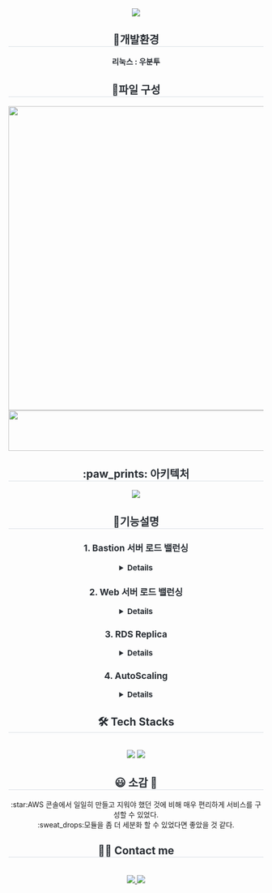 <div align= "center">
    <img src="https://capsule-render.vercel.app/api?type=soft&color=gradient&height=180&text=Hello%20World!&animation=fadeIn&fontColor=ffffff&fontSize=70" />
    </div>
    <div align= "center"> 
    <h2 style="border-bottom: 1px solid #d8dee4; color: #282d33;"> 🐶개발환경 </h2>  
    <div style="font-weight: 700; font-size: 15px; text-align: center; color: #282d33;"> </li>리눅스 : <b>우분투</b></div> 
    </div>
    <div align= "center"> 
    <h2 style="border-bottom: 1px solid #d8dee4; color: #282d33;"> 🧸파일 구성 </h2>  
    <div style="font-weight: 700; font-size: 15px; text-align: center; color: #282d33;">
        <img src="https://github.com/DevelopIsHobby/CCCR_Terraform/assets/107912101/a0b1369b-5358-47f1-af0e-7486f3783f7e" width="700" height="600">
        <img src="https://github.com/DevelopIsHobby/CCCR_Terraform/assets/107912101/eba76516-1ef9-4e54-86a6-f00810b31fea" width="710" height="80">
   </div> 
    <h2 style="border-bottom: 1px solid #d8dee4; color: #282d33;">  :paw_prints: 아키텍처 </h2>  
    <div style="font-weight: 700; font-size: 15px; text-align: center; color: #282d33;">
        <img src="https://github.com/DevelopIsHobby/CCCR_Terraform/assets/107912101/be5c0179-3627-4734-9d3b-5129b4c5b291">
    </div> 
    <div align= "center"> 
    <h2 style="border-bottom: 1px solid #d8dee4; color: #282d33;"> 🌹기능설명 </h2>  
    <div style="font-weight: 700; font-size: 15px; text-align: center; color: #282d33;">
  <h3>1. Bastion 서버 로드 밸런싱</h3>
  <details>
      <h5>Bastion을 타겟 그룹으로 설정 한 로드 밸런서 IP 접속</h5>
      <img src="https://github.com/DevelopIsHobby/CCCR_Terraform/assets/107912101/e8088f9a-d451-4a5f-bca0-c12a3c3102d7"width="700" height="150" ><br><br>
      <img src="https://github.com/DevelopIsHobby/CCCR_Terraform/assets/107912101/480744e8-7e74-4d9e-9ff7-78ff1ee81c70"width="700" height="150" >
    </details>

   <h3>2. Web 서버 로드 밸런싱</h3>
      <details>
      <h5>Web을 타겟 그룹으로 설정 한 로드 밸런서 IP 접속</h5>
      <img src="https://github.com/DevelopIsHobby/CCCR_Terraform/assets/107912101/f0bd6648-89fd-41f2-ac7e-f33d49e74d3a"width="700" height="150" ><br><br>
      <img src="https://github.com/DevelopIsHobby/CCCR_Terraform/assets/107912101/0e324127-7626-4fbd-a1e0-5ccdd3418a8a"width="700" height="150" ></details>
      
  <h3>3. RDS Replica</h3>
    <details>
      <h5>RDS가 정상적으로 생성되었는지 확인</h5>
      <img src="https://github.com/DevelopIsHobby/CCCR_Terraform/assets/107912101/4c07a473-d390-4e36-9104-70431a8c9ff6"width="900" height="100" ><br><br>
      <img src="https://github.com/DevelopIsHobby/CCCR_Terraform/assets/107912101/b7183f78-7087-47be-9298-765d13c5ea7e"width="900" height="100" >
      <h5>Replica 생성 확인</h5>
      <img src="https://github.com/DevelopIsHobby/CCCR_Terraform/assets/107912101/57fe02c9-b9ed-4f03-afd0-fae5cd601e24"width="900" height="130" ></details>

   <h3>4. AutoScaling</h3>
      <details>
        <h5>오토스케일링 그룹 확인</h5>
        <img src="https://github.com/DevelopIsHobby/CCCR_Terraform/assets/107912101/7f044f14-ba23-44af-b56a-49d93b8dcc9a" width="900" height="250">
        <h5>4개의 인스턴스 추가(오토스케일링 그룹 희망 용량 1로 설정)</h5>
        <img src="https://github.com/DevelopIsHobby/CCCR_Terraform/assets/107912101/016f64c7-5730-47f2-aa96-8db822fec604" width="800" height="350"><br>
      </details>

   </div>
   </div> 
    </div>
    <div align= "center">
    <h2 style="border-bottom: 1px solid #d8dee4; color: #282d33;"> 🛠️ Tech Stacks </h2> <br> 
    <div style="margin: 0 auto; text-align: center;" align= "center">
          <img src="https://img.shields.io/badge/Linux-FCC624?style=plastic&logo=Linux&logoColor=black">
          <img src="https://img.shields.io/badge/Terraform-623CE4?style=plastic&logo=Terraform&logoColor=white">
          </div>
    </div>
<div align="center">
  <h2 style="border-bottom: 1px solid #d8dee4; color: #282d33;">😃 소감 🥲</h2>
    :star:AWS 콘솔에서 일일히 만들고 지워야 했던 것에 비해 매우 편리하게 서비스를 구성할 수 있었다.<br>
    :sweat_drops:모듈을 좀 더 세분화 할 수 있었다면 좋았을 것 같다.<br>
</div>


<div align= "center">
    <h2 style="border-bottom: 1px solid #d8dee4; color: #282d33;"> 🧑‍💻 Contact me </h2> <br> 
    <div align= "center"> 
        <a href="https://github.com/DevelopIsHobby"> 
            <img src="https://img.shields.io/badge/GitHub-ffffff?style=plastic&logo=GitHub&logoColor=black&link=https://github.com/DevelopIsHobby"> 
        </a>
        <a href=https://www.notion.so/05ab0f771bb5433faebb8061defc48c4?pvs=4> <img src="https://img.shields.io/badge/Notion-000000?style=plastic&logo=Notion&logoColor=white&link=https://www.notion.so/05ab0f771bb5433faebb8061defc48c4?pvs=4"> </a>
          </div>  <br> 
    <div align= "center">  </div> 
</div>
